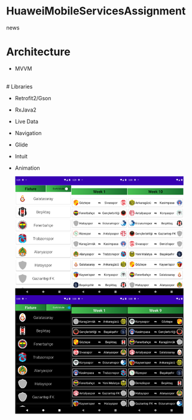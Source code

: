 # HuaweiMobileServicesAssignment
news
# Architecture

- MVVM
<br />
# Libraries

- Retrofit2/Gson
- RxJava2
- Live Data
- Navigation
- Glide
- Intuit
- Animation

    <img align="left"
     src = "imageReadme/ss1.png" width="150">
     <img align="left"
     src = "imageReadme/ss2.png" width="150">
     <img align="left"
     src = "imageReadme/ss3.png" width="150">
     <br />
     <img align="left"
     src = "imageReadme/ss4.png" width="150">
     <img align="left"
     src = "imageReadme/ss5.png" width="150">
     <img align="left"
     src = "imageReadme/ss6.png" width="150">

